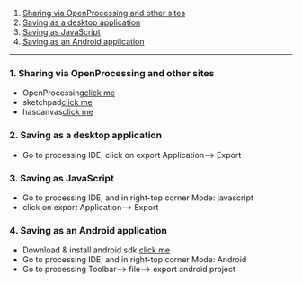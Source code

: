 1. [Sharing via OpenProcessing and other sites](#1)
2. [Saving as a desktop application](#2)
3. [Saving as JavaScript](#3)
4. [Saving as an Android application](#4)

---

### 1. Sharing via OpenProcessing and other sites<a id="1"></a>

- OpenProcessing[click me](https://openprocessing.org/)
- sketchpad[click me](https://sketchpad.cc/)
- hascanvas[click me](https://experiments.withgoogle.com/hascanvas)

### 2. Saving as a desktop application<a id="2"></a>

- Go to processing IDE, click on export Application--> Export

### 3. Saving as JavaScript<a id="3"></a>

- Go to processing IDE, and in right-top corner Mode: javascript
- click on export Application--> Export

### 4. Saving as an Android application<a id="4"></a>

- Download & install android sdk [click me](https://developer.android.com/studio?gad_source=1&gclid=CjwKCAjwnei0BhB-EiwAA2xuBvAFz-YwZ9uJOycIW_7hUYL3WhwONYAcnonf9y1VOE5rL3QAo3VoAxoCqPsQAvD_BwE&gclsrc=aw.ds)
- Go to processing IDE, and in right-top corner Mode: Android
- Go to processing Toolbar--> file--> export android project

